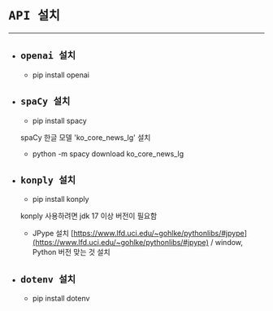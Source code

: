 # `API 설치`
------------

+ ## `openai 설치`

    + pip install openai

+ ## `spaCy 설치`

    + pip install spacy

    spaCy 한글 모델 'ko_core_news_lg' 설치

    + python -m spacy download ko_core_news_lg

+ ## `konply 설치`

    + pip install konply

    konply 사용하려면 jdk 17 이상 버전이 필요함

    + JPype 설치 [https://www.lfd.uci.edu/~gohlke/pythonlibs/#jpype](https://www.lfd.uci.edu/~gohlke/pythonlibs/#jpype) / window, Python 버전 맞는 것 설치

+ ## `dotenv 설치`

    + pip install dotenv